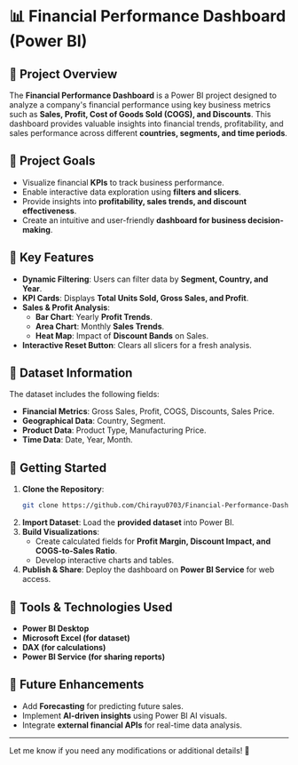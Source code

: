 # 📊 Financial Performance Dashboard (Power BI)

## 📝 Project Overview
The **Financial Performance Dashboard** is a Power BI project designed to analyze a company's financial performance using key business metrics such as **Sales, Profit, Cost of Goods Sold (COGS), and Discounts**. This dashboard provides valuable insights into financial trends, profitability, and sales performance across different **countries, segments, and time periods**.

## 🎯 Project Goals
- Visualize financial **KPIs** to track business performance.
- Enable interactive data exploration using **filters and slicers**.
- Provide insights into **profitability, sales trends, and discount effectiveness**.
- Create an intuitive and user-friendly **dashboard for business decision-making**.

## 📌 Key Features
- **Dynamic Filtering**: Users can filter data by **Segment, Country, and Year**.
- **KPI Cards**: Displays **Total Units Sold, Gross Sales, and Profit**.
- **Sales & Profit Analysis**:
  - **Bar Chart**: Yearly **Profit Trends**.
  - **Area Chart**: Monthly **Sales Trends**.
  - **Heat Map**: Impact of **Discount Bands** on Sales.
- **Interactive Reset Button**: Clears all slicers for a fresh analysis.

## 📂 Dataset Information
The dataset includes the following fields:
- **Financial Metrics**: Gross Sales, Profit, COGS, Discounts, Sales Price.
- **Geographical Data**: Country, Segment.
- **Product Data**: Product Type, Manufacturing Price.
- **Time Data**: Date, Year, Month.

## 🚀 Getting Started
1. **Clone the Repository**:
   ```bash
   git clone https://github.com/Chirayu0703/Financial-Performance-Dashboard.git
   ```
2. **Import Dataset**: Load the **provided dataset** into Power BI.
3. **Build Visualizations**:
   - Create calculated fields for **Profit Margin, Discount Impact, and COGS-to-Sales Ratio**.
   - Develop interactive charts and tables.
4. **Publish & Share**: Deploy the dashboard on **Power BI Service** for web access.

## 🔧 Tools & Technologies Used
- **Power BI Desktop**
- **Microsoft Excel (for dataset)**
- **DAX (for calculations)**
- **Power BI Service (for sharing reports)**

## 📌 Future Enhancements
- Add **Forecasting** for predicting future sales.
- Implement **AI-driven insights** using Power BI AI visuals.
- Integrate **external financial APIs** for real-time data analysis.

---

Let me know if you need any modifications or additional details! 🚀
